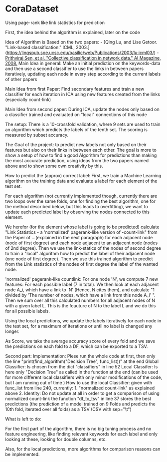# CoraDataset
Using page-rank like link statistics for prediction

First, the idea behind the algorithm is explained, later on the code


Idea of Algorithm is Based on the two papers:
    - [Qing Lu, and Lise Getoor. "Link-based classification." ICML, 2003.]    (https://linqspub.soe.ucsc.edu/basilic/web/Publications/2003/lu:icml03/)
    - [Prithviraj Sen, et al. "Collective classification in network data." AI Magazine, 2008.](https://linqspub.soe.ucsc.edu/basilic/web/Publications/2008/sen:aimag08/)
Main Idea in general: Make an initial prediction on the keywords-data and then use a second classifier to use the links in between papers iteratively, updating each node in every step according to the current labels of other papers

Main Idea from first Paper: Find secondary features and train a new classifier for each iteration in ICA using new features created from the links (especially count-link)

Main Idea from second paper: During ICA, update the nodes only based on a classifier trained and evaluated on "local" connections of this node
    
    
    
The setup: There is a 10-crossfold validation, where 9 sets are used to train an algorithm which predicts the labels of the tenth set. The scoring is measured by subset accuracy.

The Goal of the project: to predict new labels not only based on their features but also on their links in between each other. The goal is more to show a setup of how to find a good Algorithm for predictions than making the most accurate prediction, using ideas from the two papers named above and to show some own creativity by this.

How to predict the (approx) correct label:
First, we train a Machine Learning algorithm on the training data and evaluate a label for each element of the test set. 

For each algorithm (not currently implemented though, currently there are two loops over the same folds, one for finding the best algorithm, one for the method described below, but this leads to overfitting), we want to update each predicted label by observing the nodes connected to this element. 

We herefor (for the element whose label is going to be predicted) calculate "Link Statistics - a 'normalized' pagerank-like version of -count-link" from the Paper of ...(explained in the next paragraph) for each adjacent node (node of first degree) and each node adjacent to an adjacent node (nodes of 2nd degree). Then we use the link-statics of the nodes of second degree to train a "local" algorithm how to predict the label of their adjacent node (one node of first degree). Then we use this trained algorithm to predict from the Link statistics of the nodes of first degree the label of the wanted node.

'normalized' pagerank-like countlink: For one node 'N', we compute 7 new features: For each possible label (7 in total). We then look at each adjacent node A_i, which have a link to 'N' (Hence, N cites them), and calculate "1 divided by 'The number of nodes, which have a link from this node A_i' ". Then we sum over all this calculated numbers for all adjacent nodes of N with a given label L. This is the feauture of N to the label L and we do this for all possible labels.

Using the local predictions, we update the labels iteratively for each node in the test set, for a maximum of iterations or until no label is changed any longer. 

As Score, we take the average accuracy score of every fold and we save the predictions on each fold to a DF, which can be exported to a TSV.


Second part: Implementation:
    Plese run the whole code at first, then only the line
    "print(find_algorithm("Decision Tree", func_list))" at the end
    Global Classifier: Is chosen from the dict "classifiers" in line 52
    Local Classifer: Is here only "Decision Tree" as called in the function at the end (can be used for more different local classifiers with only minor modifications of the code, but I am running out of time )
    How to use the local Classifier: given with func_list from line 240, currently: 
      1. "normalized count-link" as explained above
      2. Identity: Do not update at all in order to get a comparison of using normalized count-link
    the function "df_to_tsv" in line 37 stores the best predictions (the prediction of a model trained on 9 Folds and predicts the 10th fold, iterated over all folds) as a TSV (CSV with sep="\t")
    
    
     
     
     
What is left to do:

For the first part of the algorithm, there is no big tuning process and no feature engineering, like finding relevant keywords for each label and only looking at these, looking for double columns, etc. 

Also, for the local predictions, more algorithms for comparison reasons can be implemented.
